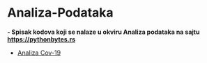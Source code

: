# Analiza-Podataka

<b> - Spisak kodova koji se nalaze u okviru Analiza podataka na sajtu https://pythonbytes.rs </b>
  - [Analiza Cov-19](Analiza%20Covid19/covid19Analiza.py)
